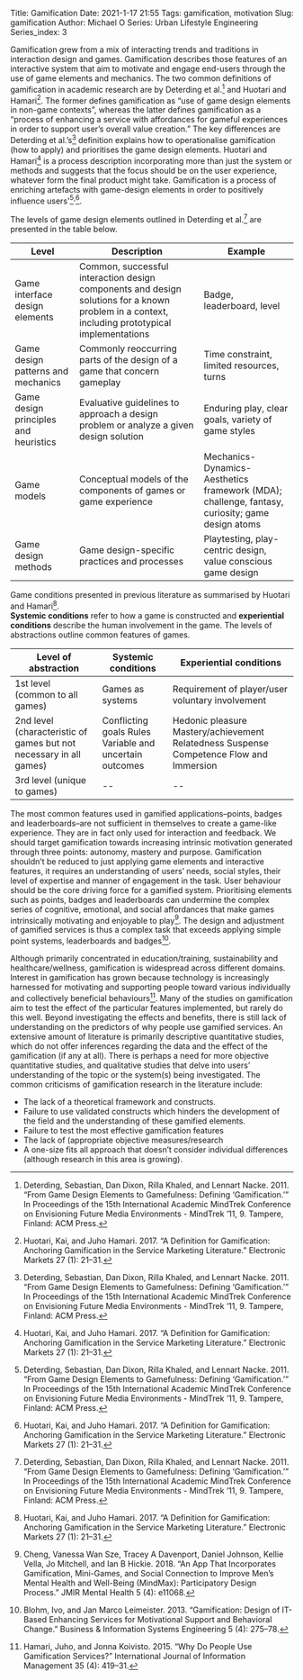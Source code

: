 Title: Gamification 
Date: 2021-1-17 21:55
Tags: gamification, motivation
Slug: gamification
Author: Michael O
Series: Urban Lifestyle Engineering
Series_index: 3

Gamification grew from a mix of interacting trends and traditions in interaction design and games. Gamification describes those features of an interactive system that aim to motivate and engage end-users through the use of game elements and mechanics. The two common definitions of gamification in academic research are by Deterding et al.[^1] and Huotari and Hamari[^2]. The former defines gamification as “use of game design elements in non-game contexts”, whereas the latter defines gamification as a “process of enhancing a service with affordances for gameful experiences in order to support user’s overall value creation.” The key differences are Deterding et al.’s[^1] definition explains how to operationalise gamification (how to apply) and prioritises the game design elements. Huotari and Hamari[^2] is a process description incorporating more than just the system or methods and suggests that the focus should be on the user experience, whatever form the final product might take. Gamification is a process of enriching artefacts with game-design elements in order to positively influence users'[^1]<sup>,</sup>[^2].   

The levels of game design elements outlined in Deterding et al.[^1] are presented in the table below.

<table class="table">
  <thead>
    <tr>
    	<th>Level</th>
    	<th>Description</th>
    	<th>Example</th>
  	</tr>
  <thead>
	<tbody>
    <tr>
      <td>Game interface design elements</td>
      <td>Common, successful interaction design components and design solutions for a known problem in a context, including prototypical implementations</td>
      <td> Badge, leaderboard, level
      </td>
    </tr>
    <tr>
      <td>Game design patterns and mechanics</td>
      <td>Commonly reoccurring parts of the design of a game that concern gameplay</td>
      <td>Time constraint, limited resources, turns</td>
    </tr>
    <tr>
      <td>Game design principles and heuristics</td>
      <td>Evaluative guidelines to approach a design problem or analyze a given design solution</td>
      <td>Enduring play, clear goals, variety of game styles</td>
    </tr>
    <tr>
      <td>Game models</td>
      <td>Conceptual models of the components of games or game experience</td>
      <td>Mechanics-Dynamics-Aesthetics framework (MDA); challenge, fantasy, curiosity; game design atoms</td>
    </tr>
    <tr>
      <td>Game design methods</td>
      <td>Game design-specific practices and processes</td>
      <td>Playtesting, play-centric design, value conscious game design</td>
    </tr>
  </tbody>
</table>

Game conditions presented in previous literature as summarised by Huotari and Hamari[^2].   
**Systemic conditions** refer to how a game is constructed and **experiential conditions** describe the human involvement in the game. The levels of abstractions outline common features of games.

<table>
  <thead>
    <tr>
      <th>Level of abstraction</th>
      <th>Systemic conditions</th>
      <th>Experiential conditions</th>
    </tr>
  </thead>
  <tbody>
    <tr>
      <td>1st level (common to all games)</td>
      <td>Games as systems</td>
      <td>Requirement of player/user voluntary involvement
      </td>
    </tr>
    <tr>
      <td>2nd level (characteristic of games but not necessary in all games)</td>
      <td>Conflicting goals
          Rules
          Variable and uncertain outcomes
      </td>
      <td>Hedonic pleasure
          Mastery/achievement
          Relatedness
          Suspense
          Competence
          Flow and Immersion
      </td>
    </tr>
    <tr>
      <td>3rd level (unique to games)</td>
      <td>--</td>
      <td>--</td>
    </tr>
  </tbody>
</table>

The most common features used in gamified applications–points, badges and leaderboards–are not sufficient in themselves to create a game-like experience. They are in fact only used for interaction and feedback. We should target gamification towards increasing intrinsic motivation generated through three points: autonomy, mastery and purpose. Gamification shouldn’t be reduced to just applying game elements and interactive features, it requires an understanding of users’ needs, social styles, their level of expertise and manner of engagement in the task. User behaviour should be the core driving force for a gamified system. Prioritising elements such as points, badges and leaderboards can undermine the complex series of cognitive, emotional, and social affordances that make games intrinsically motivating and enjoyable to play[^3]. The design and adjustment of gamified services is thus a complex task that exceeds applying simple point systems, leaderboards and badges[^4].

Although primarily concentrated in education/training, sustainability and healthcare/wellness, gamification is widespread across different domains. Interest in gamification has grown because technology is increasingly harnessed for motivating and supporting people toward various individually and collectively beneficial behaviours[^5]. Many of the studies on gamification aim to test the effect of the particular features implemented, but rarely do this well. Beyond investigating the effects and benefits, there is still lack of understanding on the predictors of why people use gamified services. An extensive amount of literature is primarily descriptive quantitative studies, which do not offer inferences regarding the data and the effect of the gamification (if any at all). There is perhaps a need for more objective quantitative studies, and qualitative studies that delve into users’ understanding of the topic or the system(s) being investigated. The common criticisms of gamification research in the literature include:

* The lack of a theoretical framework and constructs.
* Failure to use validated constructs which hinders the development of the field and the understanding of these gamified elements.
* Failure to test the most effective gamification features
* The lack of (appropriate objective measures/research
* A one-size fits all approach that doesn’t consider individual differences (although research in this area is growing).

[^1]: Deterding, Sebastian, Dan Dixon, Rilla Khaled, and Lennart Nacke. 2011. “From Game Design Elements to Gamefulness: Defining ‘Gamification.’” In Proceedings of the 15th International Academic MindTrek Conference on Envisioning Future Media Environments - MindTrek ’11, 9. Tampere, Finland: ACM Press. 
[^2]: Huotari, Kai, and Juho Hamari. 2017. “A Definition for Gamification: Anchoring Gamification in the Service Marketing Literature.” Electronic Markets 27 (1): 21–31. 
[^3]: Cheng, Vanessa Wan Sze, Tracey A Davenport, Daniel Johnson, Kellie Vella, Jo Mitchell, and Ian B Hickie. 2018. “An App That Incorporates Gamification, Mini-Games, and Social Connection to Improve Men’s Mental Health and Well-Being (MindMax): Participatory Design Process.” JMIR Mental Health 5 (4): e11068.
[^4]: Blohm, Ivo, and Jan Marco Leimeister. 2013. “Gamification: Design of IT-Based Enhancing Services for Motivational Support and Behavioral Change.” Business & Information Systems Engineering 5 (4): 275–78.
[^5]: Hamari, Juho, and Jonna Koivisto. 2015. “Why Do People Use Gamification Services?” International Journal of Information Management 35 (4): 419–31. 